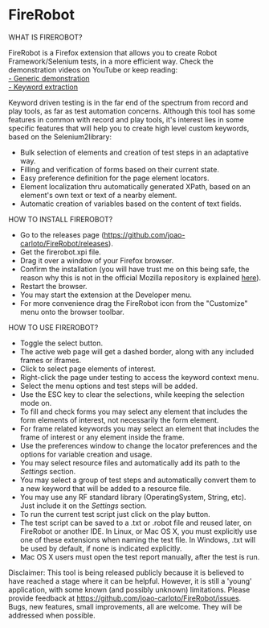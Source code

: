 FireRobot
=========

WHAT IS FIREROBOT?

FireRobot is a Firefox extension that allows you to create Robot Framework/Selenium tests, in a more efficient way. 
Check the demonstration videos on YouTube or keep reading:
<br><a href='http://youtu.be/uzRwY6xkTC0' target='_blank'>- Generic demonstration</a>
<br><a href='https://www.youtube.com/watch?v=-yNYXSyOCKg' target='_blank'>- Keyword extraction</a>

Keyword driven testing is in the far end of the spectrum from record and play tools, as far as test automation concerns. 
Although this tool has some features in common with record and play tools, it's interest lies in some specific features that will help you to create high level custom keywords, based on the Selenium2library:
- Bulk selection of elements and creation of test steps in an adaptative way.
- Filling and verification of forms based on their current state.
- Easy preference definition for the page element locators.
- Element localization thru automatically generated XPath, based on an element's own text or text of a nearby element.
- Automatic creation of variables based on the content of text fields.


HOW TO INSTALL FIREROBOT?

- Go to the releases page (https://github.com/joao-carloto/FireRobot/releases).
- Get the firerobot.xpi file.
- Drag it over a window of your Firefox browser.
- Confirm the installation (you will have trust me on this being safe, the reason why this is not in the official Mozilla repository is explained <a href="https://forums.mozilla.org/addons/viewtopic.php?f=21&t=19759">here</a>).
- Restart the browser.
- You may start the extension at the Developer menu.
- For more convenience drag the FireRobot icon from the "Customize" menu onto the browser toolbar.


HOW TO USE FIREROBOT?

- Toggle the select button.
- The active web page will get a dashed border, along with any included frames or iframes.
- Click to select page elements of interest.
- Right-click the page under testing to access the keyword context menu.
- Select the menu options and test steps will be added.
- Use the ESC key to clear the selections, while keeping the selection mode on.
- To fill and check forms you may select any element that includes the form elements of interest, not necessarily the form element.
- For frame related keywords you may select an element that includes the frame of interest or any element inside the frame.
- Use the preferences window to change the locator preferences and the options for variable creation and usage.
- You may select resource files and automatically add its path to the *Settings* section.
- You may select a group of test steps and automatically convert them to a new keyword that will be added to a resource file.
- You may use any RF standard library (OperatingSystem, String, etc). Just include it on the *Settings* section.
- To run the current test script just click on the play button.
- The test script can be saved to a .txt or .robot file and reused later, on FireRobot or another IDE. In Linux, or Mac OS X, you must explicitly use one of these extensions when naming the test file. In Windows, .txt will be used by default, if none is indicated explicitly.
- Mac OS X users must open the test report manually, after the test is run.


Disclaimer: This tool is being released publicly because it is believed to have reached a stage where it can be helpful. However, it is still a 'young' application, with some known (and possibly unknown) limitations.
Please provide feedback at https://github.com/joao-carloto/FireRobot/issues. 
Bugs, new features, small improvements, all are welcome. They will be addressed when possible.
